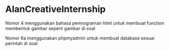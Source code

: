 # AlanCreativeInternship
Nomor 4 menggunakan bahasa pemrograman html untuk membuat function membentuk gambar seperti gambar di soal

Nomor 6a menggunakan phpmyadmin untuk membuat database sesuai perintah di soal
